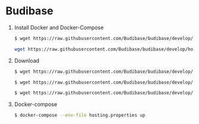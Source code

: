 # Budibase

1. Install Docker and Docker-Compose

   ```sh
   $ wget https://raw.githubusercontent.com/Budibase/budibase/develop/hosting/scripts/linux/install-docker.sh
   
   wget https://raw.githubusercontent.com/Budibase/budibase/develop/hosting/scripts/linux/install-docker-compose.sh
   ```

   

2. Download

   ```sh
   $ wget https://raw.githubusercontent.com/Budibase/budibase/develop/hosting/docker-compose.yaml
   
   $ wget https://raw.githubusercontent.com/Budibase/budibase/develop/hosting/envoy.yaml
   
   $ wget https://raw.githubusercontent.com/Budibase/budibase/develop/hosting/hosting.properties
   ```

3. Docker-compose

   ```sh
   $ docker-compose --env-file hosting.properties up
   ```

   

